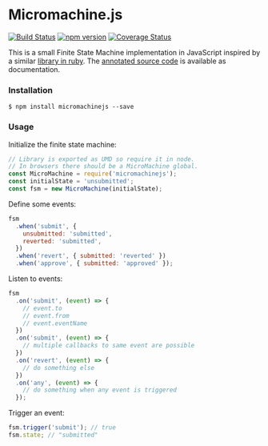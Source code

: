 # Micromachine.js

[![Build Status](https://travis-ci.org/aomran/micromachinejs.svg?branch=master)](https://travis-ci.org/aomran/micromachinejs)
[![npm version](https://badge.fury.io/js/micromachinejs.svg)](https://badge.fury.io/js/micromachinejs)
[![Coverage Status](https://coveralls.io/repos/github/aomran/micromachinejs/badge.svg)](https://coveralls.io/github/aomran/micromachinejs)

This is a small Finite State Machine implementation in JavaScript inspired by a similar [library in ruby](https://github.com/soveran/micromachine). The [annotated source code](https://aomran.github.io/micromachinejs/micromachine.html) is available as documentation.

### Installation

```
$ npm install micromachinejs --save
```

### Usage

Initialize the finite state machine:

```javascript
// Library is exported as UMD so require it in node.
// In browsers there should be a MicroMachine global.
const MicroMachine = require('micromachinejs');
const initialState = 'unsubmitted';
const fsm = new MicroMachine(initialState);
```

Define some events:

```javascript
fsm
  .when('submit', {
    unsubmitted: 'submitted',
    reverted: 'submitted',
  })
  .when('revert', { submitted: 'reverted' })
  .when('approve', { submitted: 'approved' });
```

Listen to events:

```javascript
fsm
  .on('submit', (event) => {
    // event.to
    // event.from
    // event.eventName
  })
  .on('submit', (event) => {
    // multiple callbacks to same event are possible
  })
  .on('revert', (event) => {
    // do something else
  })
  .on('any', (event) => {
    // do something when any event is triggered
  });
```

Trigger an event:

```javascript
fsm.trigger('submit'); // true
fsm.state; // "submitted"
```
